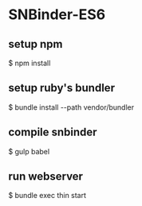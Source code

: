 # SNBinder-ES6

## setup npm

 $ npm install

## setup ruby's bundler

 $ bundle install --path vendor/bundler

## compile snbinder

 $ gulp  babel

## run webserver

 $ bundle exec thin start
